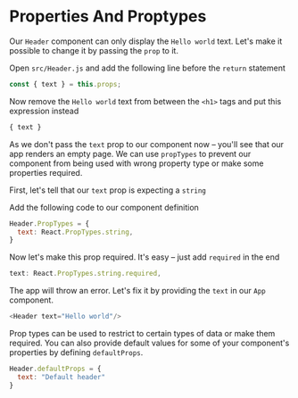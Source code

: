 # Properties And Proptypes

Our `Header` component can only display the `Hello world` text. Let's make it possible to change it by passing the `prop` to it.

Open `src/Header.js` and add the following line before the `return` statement

```js
const { text } = this.props;
```

Now remove the `Hello world` text from between the `<h1>` tags and put this expression instead

```js
{ text }
```

As we don't pass the `text` prop to our component now – you'll see that our app renders an empty page. We can use `propTypes` to prevent our component from being used with wrong property type or make some properties required.

First, let's tell that our `text` prop is expecting a `string`

Add the following code to our component definition

```js
Header.PropTypes = {
  text: React.PropTypes.string,
}
```

Now let's make this prop required. It's easy – just add `required` in the end

```js
text: React.PropTypes.string.required,
```

The app will throw an error. Let's fix it by providing the `text` in our `App` component.

```js
<Header text="Hello world"/>
```

Prop types can be used to restrict to certain types of data or make them required. You can also provide default values for some of your component's properties by defining `defaultProps`.

```js
Header.defaultProps = {
  text: "Default header"
}
```